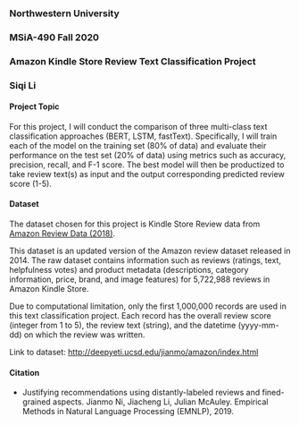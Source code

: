 ### Northwestern University
### MSiA-490 Fall 2020
### Amazon Kindle Store Review Text Classification Project
### Siqi Li

<!-- toc -->

#### Project Topic
For this project, I will conduct the comparison of three multi-class text classification approaches (BERT, LSTM, fastText).
Specifically, I will train each of the model on the training set (80% of data) and evaluate their performance on the test 
set (20% of data) using metrics such as accuracy, precision, recall, and F-1 score. The best model will then be productized
to take review text(s) as input and the output corresponding predicted review score (1-5).

#### Dataset
The dataset chosen for this project is Kindle Store Review data from [Amazon Review Data (2018)](http://deepyeti.ucsd.edu/jianmo/amazon/index.html). 

This dataset is an updated version of the Amazon review dataset released in 2014. The raw dataset contains information 
such as reviews (ratings, text, helpfulness votes) and product metadata (descriptions, category information, price, 
brand, and image features) for 5,722,988 reviews in Amazon Kindle Store.

Due to computational limitation, only the first 1,000,000 records are used in this text classification project. Each 
record has the overall review score (integer from 1 to 5), the review text (string), and the datetime (yyyy-mm-dd) on 
which the review was written.

Link to dataset: http://deepyeti.ucsd.edu/jianmo/amazon/index.html

#### Citation
* Justifying recommendations using distantly-labeled reviews and fined-grained aspects. Jianmo Ni, Jiacheng Li, Julian McAuley. 
Empirical Methods in Natural Language Processing (EMNLP), 2019.


